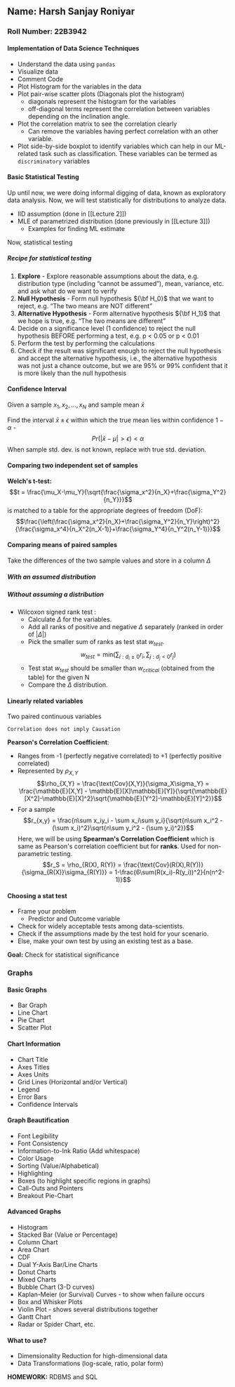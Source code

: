 ## Name: Harsh Sanjay Roniyar
### Roll Number: 22B3942

#### Implementation of Data Science Techniques
- Understand the data using `pandas`
- Visualize data
- Comment Code
- Plot Histogram for the variables in the data
- Plot pair-wise scatter plots (Diagonals plot the histogram)
	- diagonals represent the histogram for the variables
	- off-diagonal terms represent the correlation between variables depending on the inclination angle.
- Plot the correlation matrix to see the correlation clearly
	- Can remove the variables having perfect correlation with an other variable.
- Plot side-by-side boxplot to identify variables which can help in our ML-related task such as classification. These variables can be termed as `discriminatory` variables

#### Basic Statistical Testing
Up until now, we were doing informal digging of data, known as exploratory data analysis. Now, we will test statistically for distributions to analyze data.

- IID assumption (done in [[Lecture 2]])
- MLE of parametrized distribution (done previously in [[Lecture 3]])
	- Examples for finding ML estimate

Now, statistical testing
##### Recipe for statistical testing
1. **Explore** - Explore reasonable assumptions about the data, e.g. distribution type (including “cannot be assumed”), mean, variance, etc. and ask what do we want to verify 
2. **Null Hypothesis** - Form null hypothesis ${\bf H_0}$ that we want to reject, e.g. “The two means are NOT different” 
3. **Alternative Hypothesis** - Form alternative hypothesis ${\bf H_1}$ that we hope is true, e.g. “The two means are different” 
4. Decide on a significance level (1 confidence) to reject the null hypothesis BEFORE performing a test, e.g. p < 0.05 or p < 0.01 
5. Perform the test by performing the calculations 
6. Check if the result was significant enough to reject the null hypothesis and accept the alternative hypothesis, i.e., the alternative hypothesis was not just a chance outcome, but we are 95% or 99% confident that it is more likely than the null hypothesis

#### Confidence Interval
Given a sample $x_1, x_2, \ldots, x_N$ and sample mean $\bar x$

Find the interval $\bar x \pm \epsilon$ within which the true mean lies within confidence $1-\alpha$ - $$Pr(\left|\bar x - \mu \right| \gt \epsilon) \lt \alpha$$
When sample std. dev. is not known, replace with true std. deviation.

#### Comparing two independent set of samples
**Welch's t-test:** $$t = \frac{\mu_X-\mu_Y}{\sqrt{\frac{\sigma_x^2}{n_X}+\frac{\sigma_Y^2}{n_Y}}}$$is matched to a table for the appropriate degrees of freedom (DoF): $$\frac{\left(\frac{\sigma_x^2}{n_X}+\frac{\sigma_Y^2}{n_Y}\right)^2}{\frac{\sigma_x^4}{n_X^2(n_X-1)}+\frac{\sigma_Y^4}{n_Y^2(n_Y-1)}}$$
#### Comparing means of paired samples

Take the differences of the two sample values and store in a column $\Delta$
##### With an assumed distribution

##### Without assuming a distribution
- Wilcoxon signed rank test :
	- Calculate $\Delta$ for the variables.
	- Add all ranks of positive and negative $\Delta$ separately (ranked in order of $\left|\Delta\right|$)
	- Pick the smaller sum of ranks as test stat $w_{test}$. $$w_{test} = \text{min} \left(\sum_{i: d_i \ge 0} r_i, \sum_{j: d_j<0} r_j\right)$$
	- Test stat $w_{test}$ should be smaller than $w_{critical}$ (obtained from the table) for the given N
	- Compare the $\Delta$ distribution.
#### Linearly related variables
Two paired continuous variables

```
Correlation does not imply Causation
```

**Pearson's Correlation Coefficient**:
- Ranges from -1 (perfectly negative correlated) to +1 (perfectly positive correlated)
- Represented by $\rho_{X,Y}$
$$\rho_{X,Y} = \frac{\text{Cov}(X,Y)}{\sigma_X\sigma_Y} = \frac{\mathbb{E}[X,Y] - \mathbb{E}[X]\mathbb{E}[Y]}{\sqrt{\mathbb{E}[X^2]-\mathbb{E}[X]^2}\sqrt{\mathbb{E}[Y^2]-\mathbb{E}[Y]^2}}$$
- For a sample $$r_{x,y} = \frac{n\sum x_iy_i - \sum x_i\sum y_i}{\sqrt{n\sum x_i^2 - (\sum x_i)^2}\sqrt{n\sum y_i^2 - (\sum y_i)^2}}$$
Here, we will be using **Spearman's Correlation Coefficient** which is same as Pearson's correlation coefficient but for **ranks**. Used for non-parametric testing.
$$r_S = \rho_{R(X), R(Y)} = \frac{\text{Cov}(R(X),R(Y))}{\sigma_{R(X)}\sigma_{R(Y)}} = 1-\frac{6\sum(R(x_i)-R(y_i))^2}{n(n^2-1)}$$

#### Choosing a stat test
- Frame your problem
	- Predictor and Outcome variable
- Check for widely acceptable tests among data-scientists.
- Check if the assumptions made by the test hold for your scenario.
- Else, make your own test by using an existing test as a base.

**Goal:** Check for statistical significance

### Graphs

#### Basic Graphs
- Bar Graph
- Line Chart
- Pie Chart
- Scatter Plot
#### Chart Information
- Chart Title
- Axes Titles
- Axes Units
- Grid Lines (Horizontal and/or Vertical)
- Legend
- Error Bars
- Confidence Intervals
#### Graph Beautification
- Font Legibility
- Font Consistency
- Information-to-Ink Ratio (Add whitespace)
- Color Usage
- Sorting (Value/Alphabetical)
- Highlighting
- Boxes (to highlight specific regions in graphs)
- Call-Outs and Pointers 
- Breakout Pie-Chart
#### Advanced Graphs
- Histogram
- Stacked Bar (Value or Percentage)
- Column Chart
- Area Chart
- CDF
- Dual Y-Axis Bar/Line Charts
- Donut Charts
- Mixed Charts
- Bubble Chart (3-D curves)
- Kaplan-Meier (or Survival) Curves - to show when failure occurs
- Box and Whisker Plots
- Violin Plot - shows several distributions together
- Gantt Chart
- Radar or Spider Chart, etc.
#### What to use?
- Dimensionality Reduction for high-dimensional data
- Data Transformations (log-scale, ratio, polar form)

**HOMEWORK:** RDBMS and SQL